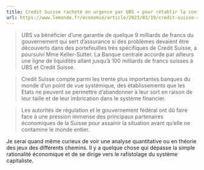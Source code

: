 ```yaml
---
title: Credit Suisse racheté en urgence par UBS « pour rétablir la confiance »
url: https://www.lemonde.fr/economie/article/2023/03/19/credit-suisse-rachete-en-urgence-par-ubs-pour-retablir-la-confiance_6166163_3234.html
---
```


> UBS va bénéficier d’une garantie de quelque 9 milliards de francs du gouvernement qui sert d’assurance si des problèmes devaient être découverts dans des portefeuilles très spécifiques de Credit Suisse, a poursuivi Mme Keller-Sutter. La Banque centrale accorde par ailleurs une ligne de liquidités allant jusqu’à 100 milliards de francs suisses à UBS et Credit Suisse.  

> Credit Suisse compte parmi les trente plus importantes banques du monde d’un point de vue systémique, des établissements que les Etats ne peuvent se permettre d’abandonner à leur sort en raison de leur taille et de leur imbrication dans le système financier.  

> Les autorités de régulation et le gouvernement fédéral ont dû faire face à une pression immense des principaux partenaires économiques de la Suisse pour assainir la situation avant qu’elle ne contamine le monde entier.  

Je serai quand même curieux de voir une analyse quantitative ou en théorie des jeux des différents chemins. Il y a quelque chose qui dépasse la simple rationalité économique et de se dirige vers le rafistolage du système capitaliste.
